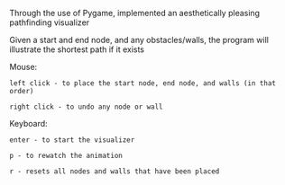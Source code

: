 Through the use of Pygame, implemented an aesthetically pleasing pathfinding visualizer

Given a start and end node, and any obstacles/walls, the program will illustrate the shortest path if it exists

Mouse: 

	left click - to place the start node, end node, and walls (in that order)
  
	right click - to undo any node or wall

Keyboard: 

	enter - to start the visualizer
  
	p - to rewatch the animation
  
	r - resets all nodes and walls that have been placed
